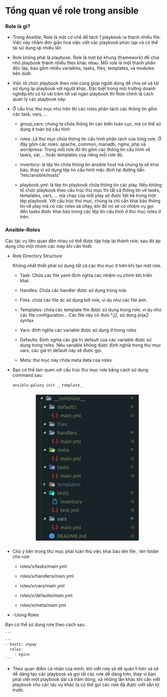 # Tổng quan về role trong ansible

### Role là gì?

- Trong Ansible, Role là một cơ chế để tách 1 playbook ra thành nhiều file. Việc này nhằm đơn giản hoá việc viết các playbook phức tạp và 
có thể tái sử dụng lại nhiều lần 

- Role không phải là playbook. Role là một bộ khung (framework) để chia nhỏ playbook thành nhiều files khác nhau. Mỗi role là một thành phần độc lập, bao gồm nhiều variables, tasks, files, templates, và modules bên dưới.

- Việc tổ chức playbook theo role cũng giúp người dùng dễ chia sẻ và tái sử dụng lại playbook với người khác. Đặc biệt trong môi trường doanh nghiệp khi có từ vài trăm tới vài ngàn playbook thì Role chính là cách quản lý các playbook này.

- Ở cấu trúc thư mục như trên thì các roles phân tách các thông tin gồm các task, vars, …

    - group_vars: chúng ta chứa thông tin các biến toàn cục, mà có thể sử dụng ở toàn bộ cấu hình

    -  roles: Là thư mục chứa thông tin cấu hình phân tách của từng role. Ở đây gồm các roles: apache, common, mariadb, nginx, php và wordpress. Trong mỗi role đó thì gồm các thông tin cấu hình về tasks, var, .. hoặc templates của riêng mỗi role đó.

    -  inventory: là tệp tin chứa thông tin ansible host mà chúng ta sẽ khai báo, thay vì sử dụng tệp tin cấu hình mặc định tại đường dẫn “/etc/ansible/hosts”

    -  playbook.yml: là tệp tin playbook chứa thông tin các play. Nếu không tổ chức playbook theo cấu trúc thư mục thì tất cả thông tin về tasks, templates, vars, … mà chạy của mỗi play sẽ được liệt kê trong một tệp playbook. Với cấu trúc thư mục, chúng ta chỉ cần khai báo thông tin về play mà có các roles sẽ chạy, khi đó nó sẽ có nhiệm vụ gọi đến tasks được khai báo trong các tệp tin cấu hình ở thư mục roles ở trên.

### Ansible-Roles

Các tác vụ liên quan đến nhau có thể được tập hợp lại thành role, sau đó áp dụng cho một nhóm các máy khi cần thiết.

- Role Directory Structure

    Không nhất thiết phải sử dụng tất cả các thư mục ở trên khi tạo một role.

    - Task: Chứa các file yaml định nghĩa các nhiệm vụ chính khi triển khai.

    - Handles: Chứa các handler được sử dụng trong role
    
    - Files: chứa các file dc sử dụng bởi role, ví dụ như các file ảnh.
    
    - Templates: chứa các template file được sử dụng trong role, ví dụ như các file configuration... Các file này có đuôi *.j2, sử dụng jinja2 syntax
    
    - Vars: định nghĩa các variable được sử dụng ở trong roles
    
    - Defaults: Định nghĩa các giá trị default của các variable được sử dụng trong roles. Nếu variable không được định nghiã trong thư mục vars, các giá trị default này sẽ được gọi.
    
    - Meta: thư mục này chứa meta data của roles

- Bạn có thể làm quen với cấu trúc thư mục role bằng cách sử dụng command sau:

    ` ansible-galaxy init __template__ `

    <h3 align="center"><img src="../Images/9.png"></h3>

- Chú ý bên trong thư mục phải tuân thủ việc khai báo tên file , tên folder cho role

    - roles/x/tasks/main.yml

    - roles/x/handlers/main.yml

    - roles/x/vars/main.yml

    - roles/x/defaults/main.yml

    - roles/x/meta/main.yml

- -Using Roles

Bạn có thể sử dụng role theo cách sau .

    ```
    ---
    - hosts: vnpay
      roles:
        - nginx
    ```

- Theo quan điểm cá nhân của mình, khi viết role sẽ dễ quản lí hơn và sẽ dễ dàng tạo các playbook và gọi tới các role dễ dàng hơn, thay vì bạn phải viết một playbook dài cả trăm dòng, và những lần khác khi cần viết playbook cho các tác vụ khác ta có thể gọi các role đã được viết sẵn từ trước. 


